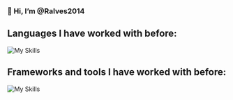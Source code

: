 <h3>👋 Hi, I’m @Ralves2014</h1>

## Languages I have worked with before:
![My Skills](https://skills.thijs.gg/icons?i=js,java,c,cs,py,html,css,postgres,kotlin)

## Frameworks and tools I have worked with before:
![My Skills](https://skills.thijs.gg/icons?i=dotnet,spring,git,linux,androidstudio)

